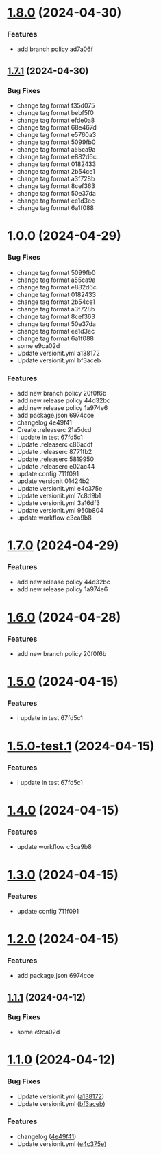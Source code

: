# [1.8.0](https://github.com/alwaystom/version-test/compare/v1.7.1...v1.8.0) (2024-04-30)


### Features

* add branch policy ad7a06f

## [1.7.1](https://github.com/alwaystom/version-test/compare/v1.7.0...v1.7.1) (2024-04-30)


### Bug Fixes

* change tag format f35d075
* change tag format bebf5f0
* change tag format efde0a8
* change tag format 68e467d
* change tag format e5760a3
* change tag format 5099fb0
* change tag format a55ca9a
* change tag format e882d6c
* change tag format 0182433
* change tag format 2b54ce1
* change tag format a3f728b
* change tag format 8cef363
* change tag format 50e37da
* change tag format ee1d3ec
* change tag format 6a1f088

# 1.0.0 (2024-04-29)


### Bug Fixes

* change tag format 5099fb0
* change tag format a55ca9a
* change tag format e882d6c
* change tag format 0182433
* change tag format 2b54ce1
* change tag format a3f728b
* change tag format 8cef363
* change tag format 50e37da
* change tag format ee1d3ec
* change tag format 6a1f088
* some e9ca02d
* Update versionit.yml a138172
* Update versionit.yml bf3aceb


### Features

* add new branch policy 20f0f6b
* add new release policy 44d32bc
* add new release policy 1a974e6
* add package.json 6974cce
* changelog 4e49f41
* Create .releaserc 21a5dcd
* i update in test 67fd5c1
* Update .releaserc c86acdf
* Update .releaserc 8771fb2
* Update .releaserc 5819950
* Update .releaserc e02ac44
* update config 711f091
* update versionit 01424b2
* Update versionit.yml e4c375e
* Update versionit.yml 7c8d9b1
* Update versionit.yml 3a16df3
* Update versionit.yml 950b804
* update workflow c3ca9b8

# [1.7.0](https://github.com/alwaystom/version-test/compare/v1.6.0...v1.7.0) (2024-04-29)


### Features

* add new release policy 44d32bc
* add new release policy 1a974e6

# [1.6.0](https://github.com/alwaystom/version-test/compare/v1.5.0...v1.6.0) (2024-04-28)


### Features

* add new branch policy 20f0f6b

# [1.5.0](https://github.com/alwaystom/version-test/compare/v1.4.0...v1.5.0) (2024-04-15)


### Features

* i update in test 67fd5c1

# [1.5.0-test.1](https://github.com/alwaystom/version-test/compare/v1.4.0...v1.5.0-test.1) (2024-04-15)


### Features

* i update in test 67fd5c1

# [1.4.0](https://github.com/alwaystom/version-test/compare/v1.3.0...v1.4.0) (2024-04-15)


### Features

* update workflow c3ca9b8

# [1.3.0](https://github.com/alwaystom/version-test/compare/v1.2.0...v1.3.0) (2024-04-15)


### Features

* update config 711f091

# [1.2.0](https://github.com/alwaystom/version-test/compare/v1.1.1...v1.2.0) (2024-04-15)


### Features

* add package.json 6974cce

## [1.1.1](https://github.com/alwaystom/version-test/compare/v1.1.0...v1.1.1) (2024-04-12)


### Bug Fixes

* some e9ca02d

# [1.1.0](https://github.com/alwaystom/version-test/compare/v1.0.0...v1.1.0) (2024-04-12)


### Bug Fixes

* Update versionit.yml ([a138172](https://github.com/alwaystom/version-test/commit/a1381724e659dbdb14b0ea861b3975c3336c9696))
* Update versionit.yml ([bf3aceb](https://github.com/alwaystom/version-test/commit/bf3aceb63bf01dfed990f516c68092264eb3889e))


### Features

* changelog ([4e49f41](https://github.com/alwaystom/version-test/commit/4e49f414368c2ac8f0508fc2bd64bc2413e1a072))
* Update versionit.yml ([e4c375e](https://github.com/alwaystom/version-test/commit/e4c375ee7e6259f9bd1bb3a452b238015a8c9478))
